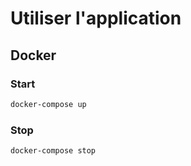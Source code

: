 # Utiliser l'application

## Docker

### Start
```bash
docker-compose up
```

### Stop
```bash
docker-compose stop
```

